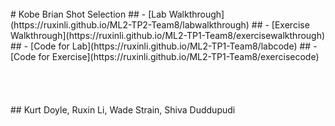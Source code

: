 <br/>
# Kobe Brian Shot Selection
## - [Lab Walkthrough](https://ruxinli.github.io/ML2-TP2-Team8/labwalkthrough)
## - [Exercise Walkthrough](https://ruxinli.github.io/ML2-TP1-Team8/exercisewalkthrough)
## - [Code for Lab](https://ruxinli.github.io/ML2-TP1-Team8/labcode)
## - [Code for Exercise](https://ruxinli.github.io/ML2-TP1-Team8/exercisecode)
<br/>
<br/>
<br/>
<br/>
<br/>
## Kurt Doyle, Ruxin Li, Wade Strain, Shiva Duddupudi

